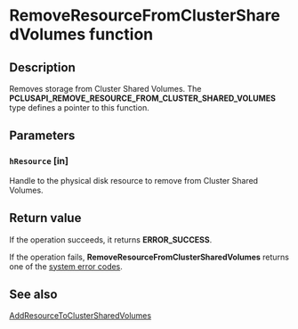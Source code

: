 # RemoveResourceFromClusterSharedVolumes function

## Description

Removes storage from Cluster Shared Volumes. The
**PCLUSAPI_REMOVE_RESOURCE_FROM_CLUSTER_SHARED_VOLUMES** type defines a pointer to this
function.

## Parameters

### `hResource` [in]

Handle to the physical disk resource to remove from Cluster Shared Volumes.

## Return value

If the operation succeeds, it returns **ERROR_SUCCESS**.

If the operation fails,
**RemoveResourceFromClusterSharedVolumes**
returns one of the [system error codes](https://learn.microsoft.com/windows/desktop/Debug/system-error-codes).

## See also

[AddResourceToClusterSharedVolumes](https://learn.microsoft.com/windows/desktop/api/clusapi/nf-clusapi-addresourcetoclustersharedvolumes)